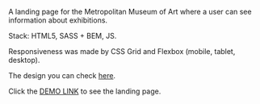 A landing page for the Metropolitan Museum of Art where a user can see information about exhibitions. 

Stack: HTML5, SASS + BEM, JS.

Responsiveness was made by CSS Grid and Flexbox (mobile, tablet, desktop).

The design you can check [here](https://www.figma.com/file/lSR1m42L9YwzQwzzxKwHpw/THE-MET?node-id=8590%3A29&t=Y4XNv9ZrN6Tp367H-0).

Click the [DEMO LINK](https://anna-shapovalova.github.io/met-landing/) to see the landing page.
